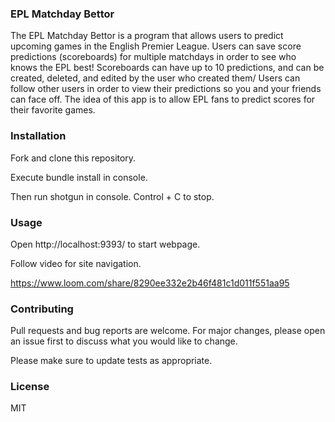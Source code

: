 ### EPL Matchday Bettor
The EPL Matchday Bettor is a program that allows users to predict upcoming games in the English Premier League. Users can save score predictions (scoreboards) for multiple matchdays in order to see who knows the EPL best! Scoreboards can have up to 10 predictions, and can be created, deleted, and edited by the user who created them/ Users can follow other users in order to view their predictions so you and your friends can face off. The idea of this app is to allow EPL fans to predict scores for their favorite games.

### Installation

Fork and clone this repository.

Execute bundle install in console.

Then run shotgun in console. Control + C to stop.

### Usage

Open http://localhost:9393/ to start webpage.

Follow video for site navigation.

https://www.loom.com/share/8290ee332e2b46f481c1d011f551aa95

### Contributing

Pull requests and bug reports are welcome. For major changes, please open an issue first to discuss what you would like to change.

Please make sure to update tests as appropriate.

### License

MIT